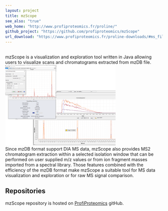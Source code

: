```yaml
---
layout: project
title: mzScope
see_also: "true"
web_home: "http://www.profiproteomics.fr/proline/"
github_project: "https://github.com/profiproteomics/mzScope"
url_download: "https://www.profiproteomics.fr/proline-downloads/#ms_files_toolset"
---
```

<br>
mzScope is a visualization and exploration tool written in Java allowing users to visualize scans and chromatograms extracted from mzDB file.
<br>
<a href="/images/mzscope.png" target="_blank">
    <img src="/images/mzscope.png" class="screenshot" style="width: 70%;" />
</a>

<br>
Since mzDB format support DIA MS data, mzScope also provides MS2 chromatogram extraction within a selected isolation window that can be performed on user supplied m/z values or from ion fragment masses imported from a spectral library. 
Those features combined with the efficiency of the mzDB format make mzScope a suitable tool for MS data visualization and exploration or for raw MS signal comparison.


## Repositories

mzScope repository is hosted on [ProfiProteomics](https://github.com/profiproteomics) gitHub. 

